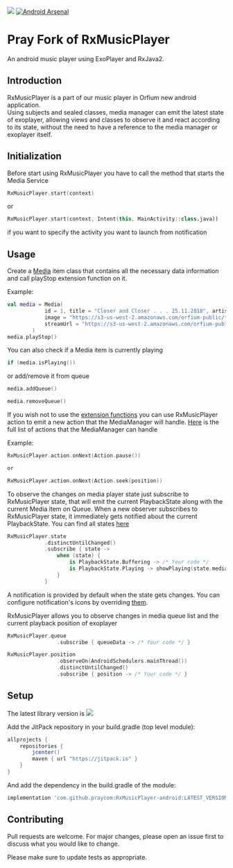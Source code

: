 [![](https://jitpack.io/v/praycom/RxMusicPlayer-android.svg)](https://jitpack.io/#praycom/RxMusicPlayer-android) [![Android Arsenal]( https://img.shields.io/badge/Android%20Arsenal-RxMusicPlayer-green.svg?style=flat )]( https://android-arsenal.com/details/1/7524 )

# Pray Fork of RxMusicPlayer

An android music player using ExoPlayer and RxJava2.

## Introduction

RxMusicPlayer is a part of our music player in Orfium new android application.     
Using subjects and sealed classes, media manager can emit the latest state of exoplayer, allowing views and classes to observe it and react according to its state, without the need to have a reference to the media manager or exoplayer itself.

## Initialization
Before start using RxMusicPlayer you have to call the method that starts the Media Service

```kotlin
RxMusicPlayer.start(context)
```
or
```kotlin
RxMusicPlayer.start(context, Intent(this, MainActivity::class.java))
```
if you want to specify the activity you want to launch from notification

## Usage

Create a [Media](https://github.com/praycom/RxMusicPlayer-android/blob/master/rxmusicplayer/src/main/java/com/orfium/rx/musicplayer/media/Media.kt) item class that contains all the necessary data information and call playStop extension function on it.

Example:
```kotlin
val media = Media(
            id = 1, title = "Closer and Closer . . . 25.11.2018", artist = "Strobi-wan", duration = 7861, 
            image = "https://s3-us-west-2.amazonaws.com/orfium-public/tracks/artwork/45c4ad6b21dc4aecad4bee0bafefb613.jpg",
            streamUrl = "https://s3-us-west-2.amazonaws.com/orfium-public/tracks/8c7465df1f0c4e48af10ad4f6c17a2ef.mp3"
        )
media.playStop()
```
You can also check if a Media item is currently playing
```kotlin
if (media.isPlaying())
```
or add/remove it from queue
```kotlin
media.addQueue()

media.removeQueue()
```
If you wish not to use the [extension functions](https://github.com/praycom/RxMusicPlayer-android/blob/master/rxmusicplayer/src/main/java/com/orfium/rx/musicplayer/common/Extensions.kt) you can use RxMusicPlayer action to emit a new action that the MediaManager will handle. [Here](https://github.com/praycom/RxMusicPlayer-android/blob/master/rxmusicplayer/src/main/java/com/orfium/rx/musicplayer/common/Action.kt) is the full list of actions that the MediaManager can handle

Example:
```kotlin
RxMusicPlayer.action.onNext(Action.pause())

or

RxMusicPlayer.action.onNext(Action.seek(position))
```

To observe the changes on media player state just subscribe to RxMusicPlayer state, that will emit the current PlaybackState along with the current Media item on Queue. When a new observer subscribes to RxMusicPlayer state, it immediately gets notified about the current PlaybackState. You can find all states [here](https://github.com/praycom/RxMusicPlayer-android/blob/master/rxmusicplayer/src/main/java/com/orfium/rx/musicplayer/common/PlaybackState.kt)
```kotlin
RxMusicPlayer.state
            .distinctUntilChanged()
            .subscribe { state ->
                when (state) {
                    is PlaybackState.Buffering -> /* Your code */
                    is PlaybackState.Playing -> showPlaying(state.media)
                }
            }
```
A notification is provided by default when the state gets changes. You can configure notification's icons by overriding [them](https://github.com/praycom/RxMusicPlayer-android/tree/master/rxmusicplayer/src/main/res/drawable).

RxMusicPlayer allows you to observe changes in media queue list and the current playback position of exoplayer
```kotlin
RxMusicPlayer.queue
                .subscribe { queueData -> /* Your code */ }

RxMusicPlayer.position
                .observeOn(AndroidSchedulers.mainThread())
                .distinctUntilChanged()
                .subscribe { position -> /* Your code */ }
```

## Setup
The latest library version is [![](https://jitpack.io/v/praycom/RxMusicPlayer-android.svg)](https://jitpack.io/#praycom/RxMusicPlayer-android)

Add the JitPack repository in your build.gradle (top level module):
```gradle
allprojects {
    repositories {
        jcenter()
        maven { url "https://jitpack.io" }
    }
}
```
And add the dependency in the build.gradle of the module:
```gradle
implementation 'com.github.praycom:RxMusicPlayer-android:LATEST_VERSION'
```

## Contributing
Pull requests are welcome. For major changes, please open an issue first to discuss what you would like to change.

Please make sure to update tests as appropriate.
